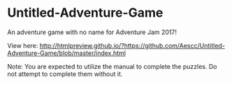 # Untitled-Adventure-Game

An adventure game with no name for Adventure Jam 2017!

View here: http://htmlpreview.github.io/?https://github.com/Aescc/Untitled-Adventure-Game/blob/master/index.html

Note: You are expected to utilize the manual to complete the puzzles.  Do not attempt to complete them without it.
